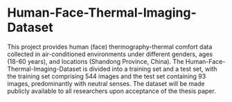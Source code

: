 # Human-Face-Thermal-Imaging-Dataset
This project provides human (face) thermography-thermal comfort data collected in air-conditioned environments under different genders, ages (18-60 years), and locations (Shandong Province, China). 
The Human-Face-Thermal-Imaging-Dataset is divided into a training set and a test set, with the training set comprising 544 images and the test set containing 93 images, predominantly with neutral senses. 
The dataset will be made publicly available to all researchers upon acceptance of the thesis paper.
